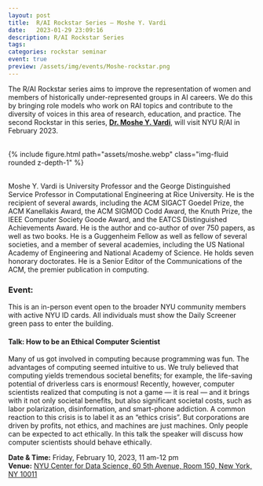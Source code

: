 ```yaml
---
layout: post
title:  R/AI Rockstar Series – Moshe Y. Vardi
date:   2023-01-29 23:09:16
description: R/AI Rockstar Series
tags: 
categories: rockstar seminar 
event: true
preview: /assets/img/events/Moshe-rockstar.png 
---
```


The R/AI Rockstar series aims to improve the representation of women and members of historically under-represented groups in AI careers. We do this by bringing role models who work on RAI topics and contribute to the diversity of voices in this area of research, education, and practice. The second Rockstar in this series, [**Dr. Moshe Y. Vardi**](https://profiles.rice.edu/faculty/moshe-y-vardi), will visit NYU R/AI in February 2023.  
<br>

<div class="row mt-3">
    <div class="col-sm mt-10 mt-md-0">
        {% include figure.html path="assets/moshe.webp" class="img-fluid rounded z-depth-1" %}
    </div>
</div>
<br>

Moshe Y. Vardi is University Professor and the George Distinguished Service Professor in Computational Engineering at Rice University. He is the recipient of several awards, including the ACM SIGACT Goedel Prize, the ACM Kanellakis Award, the ACM SIGMOD Codd Award, the Knuth Prize, the IEEE Computer Society Goode Award, and the EATCS Distinguished Achievements Award. He is the author and co-author of over 750 papers, as well as two books. He is a Guggenheim Fellow as well as fellow of several societies, and a member of several academies, including the US National Academy of Engineering and National Academy of Science. He holds seven honorary doctorates. He is a Senior Editor of the Communications of the ACM, the premier publication in computing.

### **Event:**
This is an in-person event open to the broader NYU community members with active NYU ID cards. All individuals must show the Daily Screener green pass to enter the building.
 
#### **Talk: How to be an Ethical Computer Scientist**
Many of us got involved in computing because programming was fun. The advantages of computing seemed intuitive to us. We truly believed that computing yields tremendous societal benefits; for example, the life-saving potential of driverless cars is enormous! Recently, however, computer scientists realized that computing is not a game — it is real — and it brings with it not only societal benefits, but also significant societal costs, such as labor polarization, disinformation, and smart-phone addiction. A common reaction to this crisis is to label it as an “ethics crisis”. But corporations are driven by profits, not ethics, and machines are just machines. Only people can be expected to act ethically. In this talk the speaker will discuss how computer scientists should behave ethically.

**Date & Time:** Friday, February 10, 2023, 11 am-12 pm<br>
**Venue:** [NYU Center for Data Science, 60 5th Avenue, Room 150, New York, NY 10011](https://goo.gl/maps/WmD4vf1pwDhxFaey8)
<br>
<br>
